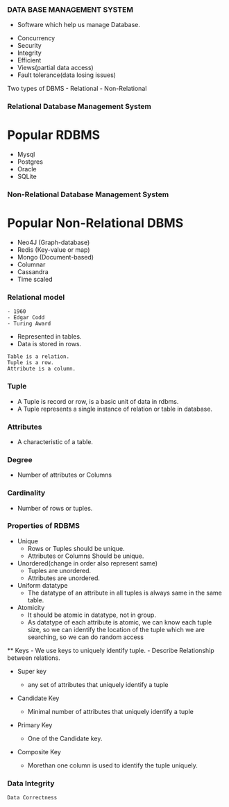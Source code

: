 ### DATA BASE MANAGEMENT SYSTEM

- Software which help us manage Database.

* Concurrency
* Security
* Integrity
* Efficient
* Views(partial data access)
* Fault tolerance(data losing issues)

Two types of DBMS
    - Relational
    - Non-Relational

### Relational Database Management System


Popular RDBMS
================
* Mysql
* Postgres
* Oracle
* SQLite

### Non-Relational Database Management System

Popular Non-Relational DBMS
============================
* Neo4J (Graph-database)
* Redis (Key-value or map)
* Mongo (Document-based)
* Columnar
* Cassandra
* Time scaled

### Relational model
    - 1960
    - Edgar Codd
    - Turing Award

* Represented in tables.
* Data is stored in rows.

```
Table is a relation.
Tuple is a row.
Attribute is a column.
```

### Tuple
* A Tuple is record or row, is a basic unit of data in rdbms.
* A Tuple represents a single instance of relation or table in database.

### Attributes
* A characteristic of a table.

### Degree
* Number of attributes or Columns

### Cardinality
* Number of rows or tuples.

### Properties of RDBMS

* Unique
    - Rows or Tuples should be unique.
    - Attributes or Columns Should be unique.
* Unordered(change in order also represent same)
    - Tuples are unordered.
    - Attributes are unordered.
* Uniform datatype
    - The datatype of an attribute in all tuples is always same in the same table.
* Atomicity
    - It should be atomic in datatype, not in group.
    - As datatype of each attribute is atomic, we can know each tuple size, so we can identify the location of the tuple which we are searching, so we can do random access

** Keys
    - We use keys to uniquely identify tuple.
    - Describe Relationship between relations.

* Super key
    - any set of attributes that uniquely identify a tuple
* Candidate Key
    - Minimal number of attributes that uniquely identify a tuple
* Primary Key
    - One of the Candidate key.

* Composite Key
    - Morethan one column is used to identify the tuple uniquely.

### Data Integrity
    Data Correctness
